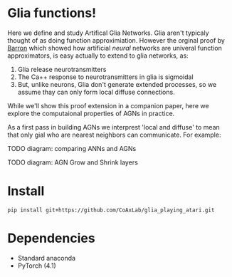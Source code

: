 # Glia functions!

Here we define and study Artifical Glia Networks. Glia aren't typicaly thought of as doing function approximiation. However the orginal proof by [Barron](http://www.stat.yale.edu/~arb4/publications_files/UniversalApproximationBoundsForSuperpositionsOfASigmoidalFunction.pdf) which showed how artificial _neural_ networks are univeral function approximators, is easy actually to extend to glia networks, as:

1. Glia release neurotransmitters
2. The Ca++ response to neurotransmitters in glia is sigmoidal
3. But, unlike neurons, Glia don't generate extended processes, so we assume thay can only form local diffuse connections.

While we'll show this proof extension in a companion paper, here we explore the computaional properties of AGNs in practice.

As a first pass in building AGNs we interprest 'local and diffuse' to mean that only gial who are nearest neighbors can communicate. For example:

TODO diagram: comparing ANNs and AGNs

TODO diagram: AGN Grow and Shrink layers

# Install

`pip install git+https://github.com/CoAxLab/glia_playing_atari.git`

# Dependencies

- Standard anaconda
- PyTorch (4.1)